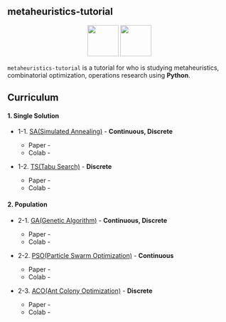 ## metaheuristics-tutorial

<p align="center">
  <img height="70" src="https://upload.wikimedia.org/wikipedia/commons/thumb/1/1a/NumPy_logo.svg/2880px-NumPy_logo.svg.png" />
  <img height="70" src="https://deap.readthedocs.io/en/master/_images/deap_long.png" />
</p>

`metaheuristics-tutorial` is a tutorial for who is studying metaheuristics, combinatorial optimization, operations research using **Python**.

## Curriculum

#### 1. Single Solution

- 1-1. [SA(Simulated Annealing)]() - **Continuous, Discrete**
  - Paper -  []()
  - Colab - []()

- 1-2. [TS(Tabu Search)]() - **Discrete**
  - Paper -  []()
  - Colab - []()

#### 2. Population

- 2-1. [GA(Genetic Algorithm)]() - **Continuous, Discrete**
  - Paper -  []()
  - Colab - []()

- 2-2. [PSO(Particle Swarm Optimization)]() - **Continuous**
  - Paper -  []()
  - Colab - []()

- 2-3. [ACO(Ant Colony Optimization)]() - **Discrete**
  - Paper -  []()
  - Colab - []()